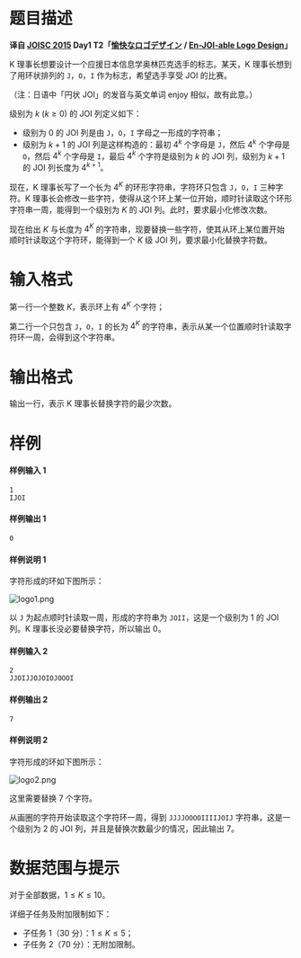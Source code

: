 
# 题目描述

**译自 [JOISC 2015](https://www.ioi-jp.org/camp/2015/2015-sp-tasks/index.html) Day1 T2「[愉快なロゴデザイン](https://www.ioi-jp.org/camp/2015/2015-sp-tasks/2015-sp-d1.pdf) / [En-JOI-able Logo Design](https://www.ioi-jp.org/camp/2015/2015-sp-tasks/2015-sp-d1.pdf)」**

K 理事长想要设计一个应援日本信息学奥林匹克选手的标志。某天，K 理事长想到了用环状排列的 `J`，`O`，`I` 作为标志，希望选手享受 JOI 的比赛。

（注：日语中「円状 JOI」的发音与英文单词 enjoy 相似，故有此意。）

级别为 $k\ (k\ge 0)$ 的 JOI 列定义如下：
- 级别为 $0$ 的 JOI 列是由 `J`，`O`，`I` 字母之一形成的字符串；
- 级别为 $k+1$ 的 JOI 列是这样构造的：最初 $4^k$ 个字母是 `J`，然后 $4^k$ 个字母是 `O`，然后 $4^k$ 个字母是 `I`，最后 $4^k$ 个字符是级别为 $k$ 的 JOI 列，级别为 $k+1$ 的 JOI 列长度为 $4^{k+1}$。

现在，K 理事长写了一个长为 $4^K$ 的环形字符串，字符环只包含 `J`，`O`，`I` 三种字符。K 理事长会修改一些字符，使得从这个环上某一位开始，顺时针读取这个环形字符串一周，能得到一个级别为 $K$ 的 JOI 列。此时，要求最小化修改次数。

现在给出 $K$ 与长度为 $4^K$ 的字符串，现要替换一些字符，使其从环上某位置开始顺时针读取这个字符环，能得到一个 $K$ 级 JOI 列，要求最小化替换字符数。

# 输入格式

第一行一个整数 $K$，表示环上有 $4^K$ 个字符；

第二行一个只包含 `J`，`O`，`I` 的长为 $4^K$ 的字符串，表示从某一个位置顺时针读取字符环一周，会得到这个字符串。

# 输出格式

输出一行，表示 K 理事长替换字符的最少次数。

# 样例

#### 样例输入 1
```plain
1
IJOI
```
#### 样例输出 1
```plain
0
```
#### 样例说明 1
字符形成的环如下图所示：

![logo1.png](source/loj/2995/img/aHR0cHM6Ly9sb2otaW1nLnVweXVuLm1lbmNpLm1lbXNldDAuY24vMjAxOS8wNy8xNC81ZDJhYTZiMzhjMGE1LnBuZw==.png)

以 `J` 为起点顺时针读取一周，形成的字符串为 `JOII`，这是一个级别为 $1$ 的 JOI 列。K 理事长没必要替换字符，所以输出 $0$。

#### 样例输入 2
```plain
2
JJOIJJOJOIOJOOOI
```
#### 样例输出 2
```plain
7
```
#### 样例说明 2
字符形成的环如下图所示：

![logo2.png](source/loj/2995/img/aHR0cHM6Ly9sb2otaW1nLnVweXVuLm1lbmNpLm1lbXNldDAuY24vMjAxOS8wNy8xNC81ZDJhYTZiM2Q4YTA1LnBuZw==.png)

这里需要替换 $7$ 个字符。

从画圈的字符开始读取这个字符环一周，得到 `JJJJOOOOIIIIJOIJ` 字符串，这是一个级别为 $2$ 的 JOI 列，并且是替换次数最少的情况，因此输出 $7$。

# 数据范围与提示

对于全部数据，$1\le K\le 10$。

详细子任务及附加限制如下：
- 子任务 $1$（$30$ 分）：$1\le K\le 5$；
- 子任务 $2$（$70$ 分）：无附加限制。


